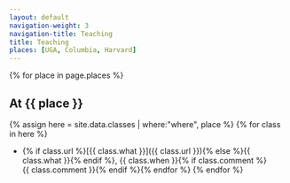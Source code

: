 ```yaml
---
layout: default
navigation-weight: 3
navigation-title: Teaching
title: Teaching
places: [UGA, Columbia, Harvard]
---
```


{% for place in page.places %}
## At {{ place }}
{% assign here = site.data.classes | where:"where", place %}
{% for class in here %}
* {% if class.url %}[{{ class.what }}]({{ class.url }}){% else %}{{ class.what }}{% endif %}, {{ class.when }}{% if class.comment %}<br>{{ class.comment }}{% endif %}{% endfor %}
{% endfor %}
